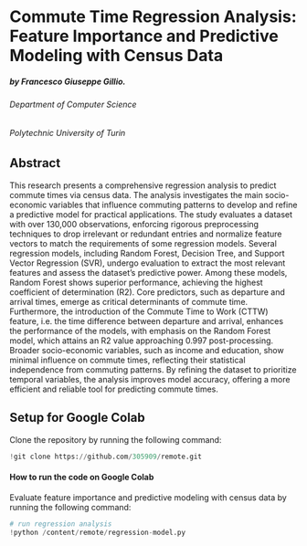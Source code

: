 # Commute Time Regression Analysis: Feature Importance and Predictive Modeling with Census Data

##### by Francesco Giuseppe Gillio.
###### Department of Computer Science
###### Polytechnic University of Turin

## Abstract

This research presents a comprehensive regression analysis to predict commute times via census data. The analysis investigates the main socio-economic variables that influence commuting patterns to develop and refine a predictive model for practical applications. The study evaluates a dataset with over 130,000 observations, enforcing rigorous preprocessing techniques to drop irrelevant or redundant entries and normalize feature vectors to match the requirements of some regression models. Several regression models, including Random Forest, Decision Tree, and Support Vector Regression (SVR), undergo evaluation to extract the most relevant features and assess the dataset’s predictive power. Among these models, Random Forest shows superior performance, achieving the highest coefficient of determination (R2). Core predictors, such as departure and arrival times, emerge as critical determinants of commute time. Furthermore, the introduction of the Commute Time to Work (CTTW) feature, i.e. the time difference between departure and arrival, enhances the performance of the models, with emphasis on the Random Forest model, which attains an R2 value approaching 0.997 post-processing. Broader socio-economic variables, such as income and education, show minimal influence on commute times, reflecting their statistical independence from commuting patterns. By refining the dataset to prioritize temporal variables, the analysis improves model accuracy, offering a more efficient and reliable tool for predicting commute times.

## Setup for Google Colab

Clone the repository by running the following command:

```python
!git clone https://github.com/305909/remote.git
```

#### How to run the code on Google Colab

Evaluate feature importance and predictive modeling with census data by running the following command:

```python
# run regression analysis
!python /content/remote/regression-model.py
```
